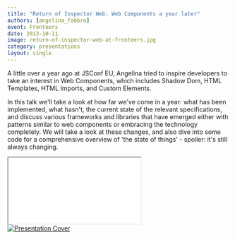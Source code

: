 ```yaml
---
title: "Return of Inspector Web: Web Components a year later"
authors: [angelina_fabbro]
event: Fronteers
date: 2013-10-11
image: return-of-inspector-web-at-fronteers.jpg
category: presentations
layout: single
---
```


A little over a year ago at JSConf EU, Angelina tried to inspire developers to
take an interest in Web Components, which includes Shadow Dom, HTML Templates,
HTML Imports, and Custom Elements.

<!-- Excerpt -->

In this talk we'll take a look at how far we've come in a year: what has been
implemented, what hasn't, the current state of the relevant specifications, and
discuss various frameworks and libraries that have emerged either with patterns
similar to web components or embracing the technology completely. We will take a
look at these changes, and also dive into some code for a comprehensive overview
of 'the state of things' - spoiler: it's still always changing.

<div class="video-wrap">
    <iframe src="//player.vimeo.com/video/78899868?byline=0&amp;portrait=0&amp;color=ff9933" itemprop="video"></iframe>
</div>

<a href="http://afabbro.github.io/the-return-of-inspector-web/">
    <img src="../../img/stories/return-of-inspector-web-at-fronteers-cover.jpg" alt="Presentation Cover">
</a>
